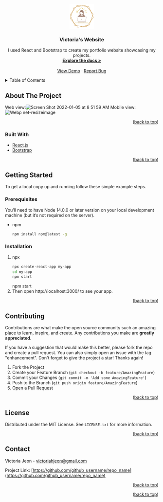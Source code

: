 <div id="top"></div>

<!-- PROJECT LOGO -->
<br />
<div align="center">
  <a href="https://victoria-jeon.herokuapp.com/">
    <img src="public/Victoria.png" alt="Logo" width="80" height="80">
  </a>

<h3 align="center">Victoria's Website</h3>

  <p align="center">
    I used React and Bootstrap to create my portfolio website showcasing my projects.
    <br />
    <a href="https://github.com/facebook/create-react-app"><strong>Explore the docs »</strong></a>
    <br />
    <br />
    <a href="https://github.com/facebook/create-react-app#quick-overview">View Demo</a>
    ·
    <a href="https://github.com/hmj248/portfolio/issues/new">Report Bug</a>
    <!-- ·
    <a href="https://github.com/github_username/repo_name/issues">Request Feature</a> -->
  </p>
</div>

<!-- TABLE OF CONTENTS -->
<details>
  <summary>Table of Contents</summary>
  <ol>
    <li>
      <a href="#about-the-project">About The Project</a>
      <ul>
        <li><a href="#built-with">Built With</a></li>
      </ul>
    </li>
    <li>
      <a href="#getting-started">Getting Started</a>
      <ul>
        <li><a href="#prerequisites">Prerequisites</a></li>
        <li><a href="#installation">Installation</a></li>
      </ul>
    </li>
    <li><a href="#contributing">Contributing</a></li>
    <li><a href="#license">License</a></li>
    <li><a href="#contact">Contact</a></li>
  </ol>
</details>

<!-- ABOUT THE PROJECT -->

## About The Project
Web view:![Screen Shot 2022-01-05 at 8 51 59 AM](https://user-images.githubusercontent.com/77859811/148228557-53322265-b0fd-4d09-b205-a70c028bd879.png)
Mobile view: ![Webp net-resizeimage](https://user-images.githubusercontent.com/77859811/148245513-b9f210e1-3064-44e5-8500-e151d195adbe.png)

<p align="right">(<a href="#top">back to top</a>)</p>

### Built With

- [React.js](https://reactjs.org/)
- [Bootstrap](https://getbootstrap.com)

<p align="right">(<a href="#top">back to top</a>)</p>

<!-- GETTING STARTED -->

## Getting Started

To get a local copy up and running follow these simple example steps.

### Prerequisites

You’ll need to have Node 14.0.0 or later version on your local development machine (but it’s not required on the server).

- npm
  ```sh
  npm install npm@latest -g
  ```

### Installation

1. npx
   ```sh
   npx create-react-app my-app
   cd my-app
   npm start
   ```
   npm start
2. Then open http://localhost:3000/ to see your app.

<p align="right">(<a href="#top">back to top</a>)</p>

## Contributing

Contributions are what make the open source community such an amazing place to learn, inspire, and create. Any contributions you make are **greatly appreciated**.

If you have a suggestion that would make this better, please fork the repo and create a pull request. You can also simply open an issue with the tag "enhancement".
Don't forget to give the project a star! Thanks again!

1. Fork the Project
2. Create your Feature Branch (`git checkout -b feature/AmazingFeature`)
3. Commit your Changes (`git commit -m 'Add some AmazingFeature'`)
4. Push to the Branch (`git push origin feature/AmazingFeature`)
5. Open a Pull Request

<p align="right">(<a href="#top">back to top</a>)</p>

<!-- LICENSE -->

## License

Distributed under the MIT License. See `LICENSE.txt` for more information.

<p align="right">(<a href="#top">back to top</a>)</p>

<!-- CONTACT -->

## Contact

Victoria Jeon - victoriahjeon@gmail.com

Project Link: [https://github.com/github_username/repo_name](https://github.com/github_username/repo_name)

<p align="right">(<a href="#top">back to top</a>)</p>

<!-- ACKNOWLEDGMENTS -->


<p align="right">(<a href="#top">back to top</a>)</p>
